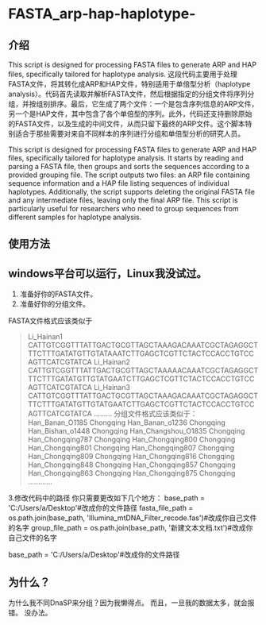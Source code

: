 # FASTA_arp-hap-haplotype-
## 介绍
This script is designed for processing FASTA files to generate ARP and HAP files, specifically tailored for haplotype analysis. 
这段代码主要用于处理FASTA文件，将其转化成ARP和HAP文件，特别适用于单倍型分析（haplotype analysis）。代码首先读取并解析FASTA文件，然后根据指定的分组文件将序列分组，并按组别排序。最后，它生成了两个文件：一个是包含序列信息的ARP文件，另一个是HAP文件，其中包含了各个单倍型的序列。此外，代码还支持删除原始的FASTA文件，以及生成的中间文件，从而只留下最终的ARP文件。这个脚本特别适合于那些需要对来自不同样本的序列进行分组和单倍型分析的研究人员。

This script is designed for processing FASTA files to generate ARP and HAP files, specifically tailored for haplotype analysis. It starts by reading and parsing a FASTA file, then groups and sorts the sequences according to a provided grouping file. The script outputs two files: an ARP file containing sequence information and a HAP file listing sequences of individual haplotypes. Additionally, the script supports deleting the original FASTA file and any intermediate files, leaving only the final ARP file. This script is particularly useful for researchers who need to group sequences from different samples for haplotype analysis.

## 使用方法
## windows平台可以运行，Linux我没试过。

1. 准备好你的FASTA文件。
2. 准备好你的分组文件。

FASTA文件格式应该类似于
>Li_Hainan1                            
CATTGTCGGTTTATTGACTGCGTTAGCTAAAGACAAATCGCTAGAGGCTTTCTTTGATATGTTGTATAAATCTTGAGCTCGTTCTACTCCACCTGTCCAGTTCATCGTATCA
>Li_Hainan2                            
CATTGTCGGTTTATTGACTGCGTTAGCTAAAAACAAATCGCTAGAGGCTTTCTTTGATATGTTGTATGAATCTTGAGCTCGTTCTACTCCACCTGTCCAGTTCATCGTATCA
>Li_Hainan3                            
CATTGTCGGTTTATTGACTGCGTTAGCTAAAGACAAATCGCTAGAGGCTTTCTTTGATATGTTGTATGAATCTTGAGCTCGTTCTACTCCACCTGTCCAGTTCATCGTATCA
.........
分组文件格式应该类似于：
Han_Banan_O1185	Chongqing
Han_Banan_o1236	Chongqing
Han_Bishan_o1448	Chongqing
Han_Changshou_O1835	Chongqing
Han_Chongqing787	Chongqing
Han_Chongqing800	Chongqing
Han_Chongqing801	Chongqing
Han_Chongqing807	Chongqing
Han_Chongqing809	Chongqing
Han_Chongqing816	Chongqing
Han_Chongqing848	Chongqing
Han_Chongqing857	Chongqing
Han_Chongqing863	Chongqing
Han_Chongqing875	Chongqing
............

3.修改代码中的路径
你只需要更改如下几个地方：
base_path = 'C:/Users/a/Desktop'#改成你的文件路径
    fasta_file_path = os.path.join(base_path, 'Illumina_mtDNA_Filter_recode.fas')#改成你自己文件的名字
    group_file_path = os.path.join(base_path, '新建文本文档.txt')#改成你自己文件的名字

base_path = 'C:/Users/a/Desktop'#改成你的文件路径

## 为什么？
为什么我不同DnaSP来分组？因为我懒得点。
而且，一旦我的数据太多，就会报错。
没办法。
